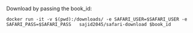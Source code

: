 Download by passing the book_id:

```
docker run -it -v $(pwd):/downloads/ -e SAFARI_USER=$SAFARI_USER -e SAFARI_PASS=$SAFARI_PASS   sajid2045/safari-download $book_id 
```

